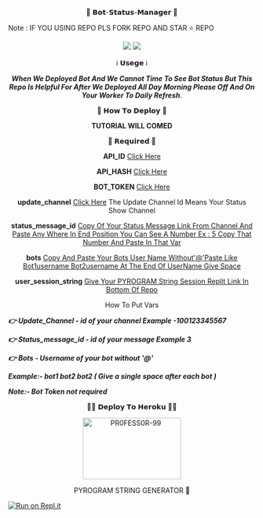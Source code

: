 <p align="center">
🤖 𝗕𝗼𝘁-𝗦𝘁𝗮𝘁𝘂𝘀-𝗠𝗮𝗻𝗮𝗴𝗲𝗿 🤖
</p>
Note : IF YOU USING REPO PLS FORK REPO AND STAR ⭐ REPO

</p>

<p align="center">
<img src="https://img.shields.io/github/stars/XRoiDX/Bot-Status-ManagerX?style=social" />
<img src="https://img.shields.io/github/forks/XRoiDX/Bot-Status-ManagerX?style=social" />
</p>

<p align="center">
ℹ️ 𝗨𝘀𝗲𝗴𝗲 ℹ️
</p>
<p align="center">
<i><b>When We Deployed Bot And We Cannot Time To See Bot Status But This Repo Is Helpful For After We Deployed All Day Morning Please Off And On Your Worker To Daily Refresh</b></i>.
</p>



<p align="center">
🤔 𝗛𝗼𝘄 𝗧𝗼 𝗗𝗲𝗽𝗹𝗼𝘆 🤔
<p align="center">
<b>TUTORIAL WILL COMED</b>

<p align="center">

<p align="center">
📍 𝗥𝗲𝗾𝘂𝗶𝗿𝗲𝗱 📍
</p>
<p align="center">
<b>API_ID</b> <a href="https://my.telegram.org/auth">Click Here</a>
</p>
<p align="center">
<b>API_HASH</b> <a href="https://my.telegram.org/auth">Click Here</a>
</p>
<p align="center">
<b>BOT_TOKEN</b> <a href="https://t.me/BotFather">Click Here</a>
</p>
<p align="center">
<b>update_channel</b> <a href="https://telegram.dog/MT_ID_BOT">Click Here</a> The Update Channel Id Means Your Status Show Channel
</p>
<p align="center">
<b>status_message_id</b> <a href="https://telegram.dog/MT_ID_BOT">Copy Of Your Status Message Link From Channel And Paste Any Where In End Position You Can See A Number Ex : 5 Copy That Number And Paste In That Var</a>
</p>
<p align="center">
<b>bots</b> <a href="https://t.me/XRoid_BotZ/5">Copy And Paste Your Bots User Name Without'@'Paste Like Bot1username Bot2username At The End Of UserName Give Space</a>
</p>
</p>
<p align="center">
<b>user_session_string</b> <a href="https://t.me/XRoid_BotZ/5"> Give Your PYROGRAM String Session Replit Link In Bottom Of Repo</a>
</p>

<p align="center">
How To Put Vars

</p>
<i><b>👉 Update_Channel - id of your channel Example -100123345567

👉 Status_message_id - id of your message Example 3

👉 Bots - Username of your bot without '@'

Example:- bot1 bot2 bot2 ( Give a single space after each bot ) 

Note:- Bot Token not required </b></i>


<p align="center">
🧑‍💻 𝗗𝗲𝗽𝗹𝗼𝘆 𝗧𝗼 𝗛𝗲𝗿𝗼𝗸𝘂 👨‍💻
</p>
<p align="center">
<a href="https://heroku.com/deploy?template=https://github.com/XRoiDX/Bot-Status-ManagerX"><img src="https://github.com/PR0FESS0R-99/Buttons/blob/Professor-99/heroku/herokudeploy-01.svg" alt="PR0FESS0R-99" border="0" height="125" width="200" align="center" /></a>
</p>
<p align="center">
PYROGRAM STRING GENERATOR 🚀
</p>
<p align="center">



[![Run on Repl.it](https://replit.com/badge/github/TeamUltroid/Ultroid)](https://replit.com/@XRoiDX/PyroTele)
